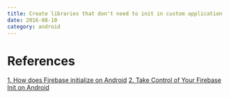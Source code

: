 ```yaml
---
title: Create libraries that don't need to init in custom application
date: 2016-08-10
category: android
---
```


<!-- excerpt -->
References
==========

[1. How does Firebase initialize on Android](https://firebase.googleblog.com/2016/12/how-does-firebase-initialize-on-android.html)
[2. Take Control of Your Firebase Init on Android](https://firebase.googleblog.com/2017/03/take-control-of-your-firebase-init-on.html)


